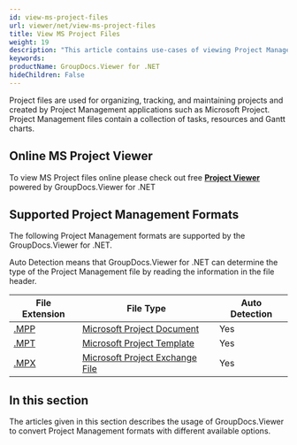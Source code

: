 ```yaml
---
id: view-ms-project-files
url: viewer/net/view-ms-project-files
title: View MS Project Files
weight: 19
description: "This article contains use-cases of viewing Project Management file with GroupDocs.Viewer within your .NET applications."
keywords: 
productName: GroupDocs.Viewer for .NET
hideChildren: False
---
```

Project files are used for organizing, tracking, and maintaining projects and created by Project Management applications such as Microsoft Project. Project Management files contain a collection of tasks, resources and Gantt charts.

## Online MS Project Viewer

To view MS Project files online please check out free **[Project Viewer](https://products.groupdocs.app/viewer/project)** powered by GroupDocs.Viewer for .NET

## Supported Project Management Formats

The following Project Management formats are supported by the GroupDocs.Viewer for .NET. 

Auto Detection means that GroupDocs.Viewer for .NET can determine the type of the Project Management file by reading the information in the file header.

| File Extension | File Type | Auto Detection |
| --- | --- | --- |
| [.MPP](https://wiki.fileformat.com/project-management/mpp) | [Microsoft Project Document](https://wiki.fileformat.com/project-management/mpp) | Yes |
| [.MPT](https://wiki.fileformat.com/project-management/mpt) | [Microsoft Project Template](https://wiki.fileformat.com/project-management/mpt) | Yes |
| [.MPX](https://wiki.fileformat.com/project-management/mpx) | [Microsoft Project Exchange File](https://wiki.fileformat.com/project-management/mpx) | Yes |

## In this section

The articles given in this section describes the usage of GroupDocs.Viewer to convert Project Management formats with different available options.
